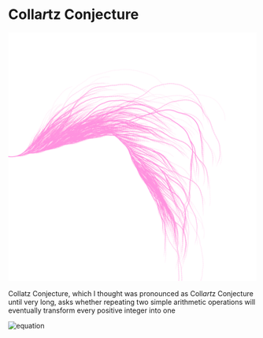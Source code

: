 # Colla*r*tz Conjecture
![collatz_conjecture](https://github.com/faizanraza09/introToIM/blob/main/Feb8/collatz.png)

Collatz Conjecture, which I thought was pronounced as Coll*art*z Conjecture until very long, asks whether repeating two simple arithmetic operations will eventually transform every positive integer into one

![equation](https://wikimedia.org/api/rest_v1/media/math/render/svg/ec22031bdc2a1ab2e4effe47ae75a836e7dea459)
